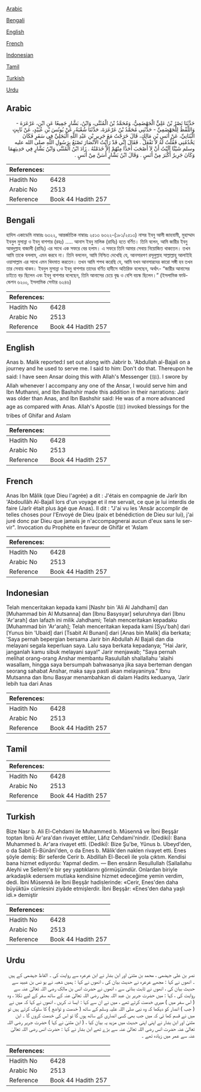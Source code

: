[Arabic](#arabic)

[Bengali](#bengali)

[English](#english)

[French](#french)

[Indonesian](#indonesian)

[Tamil](#tamil)

[Turkish](#turkish)

[Urdu](#urdu)

## Arabic


<div dir="rtl" lang="ar" style={{fontSize:'larger',backgroundColor:'#f8f9fa',padding:20}}>
حَدَّثَنَا نَصْرُ بْنُ عَلِيٍّ الْجَهْضَمِيُّ، وَمُحَمَّدُ بْنُ الْمُثَنَّى، وَابْنُ، بَشَّارٍ جَمِيعًا عَنِ ابْنِ، عَرْعَرَةَ - وَاللَّفْظُ لِلْجَهْضَمِيِّ - حَدَّثَنِي مُحَمَّدُ بْنُ عَرْعَرَةَ، حَدَّثَنَا شُعْبَةُ، عَنْ يُونُسَ بْنِ عُبَيْدٍ، عَنْ ثَابِتٍ الْبُنَانِيِّ، عَنْ أَنَسِ بْنِ مَالِكٍ، قَالَ خَرَجْتُ مَعَ جَرِيرِ بْنِ عَبْدِ اللَّهِ الْبَجَلِيِّ فِي سَفَرٍ فَكَانَ يَخْدُمُنِي فَقُلْتُ لَهُ لاَ تَفْعَلْ ‏.‏ فَقَالَ إِنِّي قَدْ رَأَيْتُ الأَنْصَارَ تَصْنَعُ بِرَسُولِ اللَّهِ صلى الله عليه وسلم شَيْئًا آلَيْتُ أَنْ لاَ أَصْحَبَ أَحَدًا مِنْهُمْ إِلاَّ خَدَمْتُهُ ‏.‏ زَادَ ابْنُ الْمُثَنَّى وَابْنُ بَشَّارٍ فِي حَدِيثِهِمَا وَكَانَ جَرِيرٌ أَكْبَرَ مِنْ أَنَسٍ ‏.‏ وَقَالَ ابْنُ بَشَّارٍ أَسَنَّ مِنْ أَنَسٍ ‏.‏
</div>
<div style={{backgroundColor:'#f8f9fa',padding:20, marginBottom: 10}}><table> <thead> <tr> <th>References:</th> <th></th> </tr> </thead> <tbody><tr><td>Hadith No</td><td>6428</td></tr><tr><td>Arabic No</td><td>2513</td></tr><tr><td>Reference</td><td>Book 44 Hadith 257</td></tr></tbody></table></div>

## Bengali


<div dir="ltr" lang="bn" style={{fontSize:'larger',backgroundColor:'#f8f9fa',padding:20}}>
হাদিস একাডেমি নাম্বারঃ ৬৩২২, আন্তর্জাতিক নাম্বারঃ ২৫১৩ ৬৩২২-(১৮১/২৫১৩) নাসর ইবনু আলী জাহযামী, মুহাম্মাদ ইবনুল মুসান্না ও ইবনু বাশশার (রহঃ) ..... আনাস ইবনু মালিক (রাযিঃ) হতে বর্ণিত। তিনি বলেন, আমি জারীর ইবনু আবদুল্লাহ বাজালী (রাযিঃ) এর সাথে এক সফরে বের হলাম। এ সফরে তিনি আমার সেবায় নিয়োজিত থাকতেন। তখন আমি তাকে বললাম, এমন করবে না। তিনি বললেন, আমি নিশ্চিত দেখেছি যে, আনসারগণ রসূলুল্লাহ সাল্লাল্লাহু আলাইহি ওয়াসাল্লাম এর সাথে এমন খিদমাত করতেন। তখন আমি শপথ করেছি যে, আমি যখন আনসারদের কারো সঙ্গী হব তখন তার সেবায় থাকব। ইবনুল মুসান্না ও ইবনু বাশশার তাদের বর্ণিত হাদীসে অতিরিক্ত বলেছেন, অর্থাৎ- “জারীর আনাসের চাইতে বড় ছিলেন এবং ইবনু বাশশার বলেছেন, তিনি আনাসের চেয়ে বৃদ্ধ ও বেশি বয়স্ক ছিলেন।” (ইসলামিক ফাউন্ডেশন ৬২০০, ইসলামিক সেন্টার ৬২৪৬)
</div>
<div style={{backgroundColor:'#f8f9fa',padding:20, marginBottom: 10}}><table> <thead> <tr> <th>References:</th> <th></th> </tr> </thead> <tbody><tr><td>Hadith No</td><td>6428</td></tr><tr><td>Arabic No</td><td>2513</td></tr><tr><td>Reference</td><td>Book 44 Hadith 257</td></tr></tbody></table></div>

## English


<div dir="ltr" lang="en" style={{fontSize:'larger',backgroundColor:'#f8f9fa',padding:20}}>
Anas b. Malik reported:I set out along with Jabrir b. 'Abdullah al-Bajali on a journey and he used to serve me. I said to him: Don't do that. Thereupon he said: I have seen Ansar doing this with Allah's Messenger (ﷺ). I swore by Allah whenever I accompany any one of the Ansar, I would serve him and Ibn Muthanni, and Ibn Bashshir made this addition in their narrations: Jarir was older than Anas, and Ibn Bashshir said: He was of a more advanced age as compared with Anas. Allah's Apostle (ﷺ) invoked blessings for the tribes of Ghifar and Aslam
</div>
<div style={{backgroundColor:'#f8f9fa',padding:20, marginBottom: 10}}><table> <thead> <tr> <th>References:</th> <th></th> </tr> </thead> <tbody><tr><td>Hadith No</td><td>6428</td></tr><tr><td>Arabic No</td><td>2513</td></tr><tr><td>Reference</td><td>Book 44 Hadith 257</td></tr></tbody></table></div>

## French


<div dir="ltr" lang="fr" style={{fontSize:'larger',backgroundColor:'#f8f9fa',padding:20}}>
Anas Ibn Mâlik (que Dieu l'agrée) a dit : J'étais en compagnie de Jarîr Ibn 'Abdoullâh Al-Bajalî lors d'un voyage et il me servait, ce que je lui interdis de faire (Jarîr était plus âgé que Anas). Il dit : "J'ai vu les 'Ansâr accomplir de telles choses pour l'Envoyé de Dieu (paix et bénédiction de Dieu sur lui), j'ai juré donc par Dieu que jamais je n'accompagnerai aucun d'eux sans le servir". Invocation du Prophète en faveur de Ghifâr et 'Aslam
</div>
<div style={{backgroundColor:'#f8f9fa',padding:20, marginBottom: 10}}><table> <thead> <tr> <th>References:</th> <th></th> </tr> </thead> <tbody><tr><td>Hadith No</td><td>6428</td></tr><tr><td>Arabic No</td><td>2513</td></tr><tr><td>Reference</td><td>Book 44 Hadith 257</td></tr></tbody></table></div>

## Indonesian


<div dir="ltr" lang="id" style={{fontSize:'larger',backgroundColor:'#f8f9fa',padding:20}}>
Telah menceritakan kepada kami [Nashr bin 'Ali Al Jahdhami] dan [Muhammad bin Al Mutsanna] dan [Ibnu Basysyar] seluruhnya dari [Ibnu 'Ar'arah] dan lafazh ini milik Jahdhami; Telah menceritakan kepadaku [Muhammad bin 'Ar'arah]; Telah menceritakan kepada kami [Syu'bah] dari [Yunus bin 'Ubaid] dari [Tsabit Al Bunani] dari [Anas bin Malik] dia berkata; 'Saya pernah bepergian bersama Jarir bin Abdullah Al Bajali dan dia melayani segala keperluan saya. Lalu saya berkata kepadanya; "Hai Jarir, janganlah kamu sibuk melayani saya!" Jarir menjawab; "Saya pernah melihat orang-orang Anshar membantu Rasulullah shallallahu 'alaihi wasallam, hingga saya bersumpah bahwasanya jika saya berteman dengan seorang sahabat Anshar, maka saya pasti akan melayaninya." Ibnu Mutsanna dan Ibnu Basyar menambahkan di dalam Hadits keduanya, 'Jarir lebih tua dari Anas
</div>
<div style={{backgroundColor:'#f8f9fa',padding:20, marginBottom: 10}}><table> <thead> <tr> <th>References:</th> <th></th> </tr> </thead> <tbody><tr><td>Hadith No</td><td>6428</td></tr><tr><td>Arabic No</td><td>2513</td></tr><tr><td>Reference</td><td>Book 44 Hadith 257</td></tr></tbody></table></div>

## Tamil


<div dir="ltr" lang="ta" style={{fontSize:'larger',backgroundColor:'#f8f9fa',padding:20}}>

</div>
<div style={{backgroundColor:'#f8f9fa',padding:20, marginBottom: 10}}><table> <thead> <tr> <th>References:</th> <th></th> </tr> </thead> <tbody><tr><td>Hadith No</td><td>6428</td></tr><tr><td>Arabic No</td><td>2513</td></tr><tr><td>Reference</td><td>Book 44 Hadith 257</td></tr></tbody></table></div>

## Turkish


<div dir="ltr" lang="tr" style={{fontSize:'larger',backgroundColor:'#f8f9fa',padding:20}}>
Bize Nasr b. Ali El-Cehdami ile Muhammed b. Müsennâ ve İbni Beşşâr toptan İbnü Ar'ara'dan rivayet ettiler, Lâfız Cehdami'nindir. (Dediki): Bana Muhammed b. Ar'ara rivayet etti. (Dediki): Bize Şu'be, Yûnus b. Ubeyd'den, o da Sabit Ei-Bünâni'den, o da Enes b. Mâlik'den naklen rivayet etti. Enes şöyle demiş: Bir seferde Cerir b. Abdillah El-Beceli ile yola çıktım. Kendisi bana hizmet ediyordu: Yapma! dedim. — Ben ensârın Resullullah (Sallallahu Aleyhi ve Sellem)'e bir şey yaptıklarını görmüşümdür. Onlardan biriyle arkadaşlık edersem mutlaka kendisine hizmet edeceğime yemin verdim, dedi. İbni Müsennâ ile İbni Beşşâr hadislerinde: «Cerir, Enes'den daha büyüktü» cümlesini ziyâde etmişlerdir. İbni Beşşâr: «Enes'den daha yaşlı idi.» demiştir
</div>
<div style={{backgroundColor:'#f8f9fa',padding:20, marginBottom: 10}}><table> <thead> <tr> <th>References:</th> <th></th> </tr> </thead> <tbody><tr><td>Hadith No</td><td>6428</td></tr><tr><td>Arabic No</td><td>2513</td></tr><tr><td>Reference</td><td>Book 44 Hadith 257</td></tr></tbody></table></div>

## Urdu


<div dir="rtl" lang="ur" style={{fontSize:'larger',backgroundColor:'#f8f9fa',padding:20}}>
نصر بن علی جہضمی ، محمد بن مثنیٰ اور ابن بشار نے ابن عرعرہ سے روایت کی ۔ الفاظ جہضمی کے ہیں ۔ انھوں نے کہا : مجھے عرعرہ نے حدیث بیان کی ، انھوں نے کہا : ہمیں شعبہ نے یو نس بن عبید سے حدیث بیان کی ، انھوں نے ثابت بنانی سے ، انھوں نے حضرت انس بن مالک رضی اللہ تعالیٰ عنہ سے روایت کی ، کہا : میں حضرت جریر بن عبد اللہ بجلی رضی اللہ تعالیٰ عنہ کے ساتھ سفر کے لیے نکلا ، وہ ( اس سفر میں ) میری خدمت کرتے تھے ، میں نے ان سے کہا : ایسا نہ کریں ، انھوں نے کہا کہ میں نے ( جب ) انصار کو دیکھا کہ وہ نبی صلی اللہ علیہ وسلم کے ساتھ ( خدمت و تواضع ) کا سلوک کرتے ہیں تو میں نے قسم کھا ئی کہ میں جب بھی کسی انصاری کے ساتھ ہوں گا تو اس کی خدمت کروں گا ۔ ابن مثنیٰ اور ابن بشار نے اپنی اپنی حدیث میں مزید یہ بیان کیا ، ( ابن مثنیٰ نے کہا ) حضرت جریر رضی اللہ تعالیٰ عنہ حضرت انس رضی اللہ تعالیٰ عنہ سے بڑے تھے ابن بشار نے کہا : حضرت انس رضی اللہ تعالیٰ عنہ سے عمر میں زیادہ تھے ۔
</div>
<div style={{backgroundColor:'#f8f9fa',padding:20, marginBottom: 10}}><table> <thead> <tr> <th>References:</th> <th></th> </tr> </thead> <tbody><tr><td>Hadith No</td><td>6428</td></tr><tr><td>Arabic No</td><td>2513</td></tr><tr><td>Reference</td><td>Book 44 Hadith 257</td></tr></tbody></table></div>